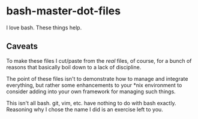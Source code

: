 bash-master-dot-files
=====================

I love bash.  These things help.

Caveats
-------

To make these files I cut/paste from the *real* files, of course, for a bunch of reasons that basically boil down to a lack of discipline.

The point of these files isn't to demonstrate how to manage and integrate everything, but rather some enhancements to your *nix environment to consider adding into your own framework for managing such things.

This isn't all bash.  git, vim, etc. have nothing to do with bash exactly.  Reasoning why I chose the name I did is an exercise left to you.
